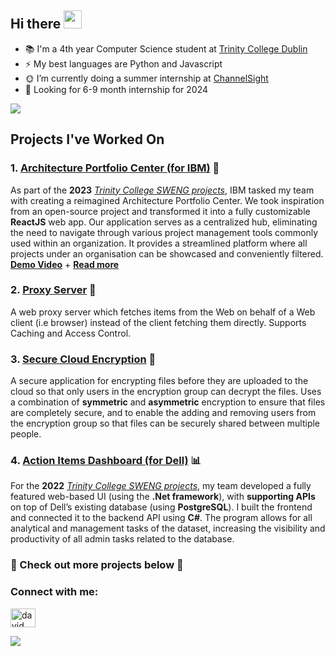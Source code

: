 ## Hi there <img src="https://github.com/TheDudeThatCode/TheDudeThatCode/blob/master/Assets/Hi.gif" width="29px">

<!-- Brief Description -->
- 📚 I'm a 4th year Computer Science student at [Trinity College Dublin](https://www.tcd.ie/)
- ⚡ My best languages are Python and Javascript
- 🌞 I’m currently doing a summer internship at [ChannelSight](https://www.channelsight.com/)
- 🔎 Looking for 6-9 month internship for 2024

<!-- Statistics -->
![](https://github-readme-tech-stack.vercel.app/api/cards?title=Experience%20In:&align=center&titleAlign=center&fontSize=25&lineHeight=20&lineCount=3&theme=github_dark&width=450&bg=%230e1114&badge=%2312161a&border=%232da7c7&titleColor=%2321c0d1&line1=react,react,auto;javascript,javascript,auto;html5,html,auto;css3,css,2965f1;&line2=python,python,auto;Oracle,Java,auto;csharp,csharp,auto;docker,docker,auto;&line3=node.js,node.js,auto;mysql,sql,auto;haskell,haskell,auto;dotnet,dotnet,auto;)
  
## Projects I've Worked On
### 1. [Architecture Portfolio Center (for IBM)](https://github.com/tcd-ibm/architecture-center-input-form) 🧱
As part of the **2023** _[Trinity College SWENG projects](https://www.linkedin.com/search/results/all/?keywords=%23sweng)_, IBM tasked my team with creating a reimagined Architecture Portfolio Center. We took inspiration from an open-source project and transformed it into a fully customizable **ReactJS** web app. Our application serves as a centralized hub, eliminating the need to navigate through various project management tools commonly used within an organization. It provides a streamlined platform where all projects under an organisation can be showcased and conveniently filtered. [**Demo Video**](https://youtu.be/69_Lp5XvD0Y) + [**Read more**](https://www.linkedin.com/posts/tom-moroney1_sweng-redhatopenshift-ibm-activity-7064757735942148096-tgtH?utm_source=share&utm_medium=member_desktop)
### 2. [Proxy Server](https://github.com/tmoroney/proxy-server) 📡
A web proxy server which fetches items from the Web on behalf of a Web client (i.e browser) instead of the client fetching them directly. Supports Caching and Access Control.
### 3. [Secure Cloud Encryption](https://github.com/tmoroney/Secure-Cloud-Encryption) 🔐
A secure application for encrypting files before they are uploaded to the cloud so that only users in the encryption group can decrypt the files. Uses a combination of **symmetric** and **asymmetric** encryption to ensure that files are completely secure, and to enable the adding and removing users from the encryption group so that files can be securely shared between multiple people.
### 4. [Action Items Dashboard (for Dell)](https://github.com/tmoroney/Dell-Dashboard) 📊
For the **2022** _[Trinity College SWENG projects](https://www.linkedin.com/search/results/all/?keywords=%23sweng)_, my team developed a fully featured web-based UI (using the **.Net framework**), with **supporting APIs** on top of Dell’s existing database (using **PostgreSQL**). I built the frontend and connected it to the backend API using **C#**. The program allows for all analytical and management tasks of the dataset, increasing the visibility and productivity of all admin tasks related to the database.

### 🔽 Check out more projects below 🔽

<!-- Contact me -->
### Connect with me:
<p align="left">
<a href="https://www.linkedin.com/in/tom-moroney1/" target="blank"><img align="center" src="https://raw.githubusercontent.com/rahuldkjain/github-profile-readme-generator/master/src/images/icons/Social/linked-in-alt.svg" alt="david mendoza ramos" height="30" width="40" /></a>
</p>

![](https://github-readme-stats.vercel.app/api?username=tmoroney&show_icons=true&title_color=ffc857&icon_color=8ac926&text_color=daf7dc&bg_color=151515&hide=["stars"])


<!--
**tmoroney/tmoroney** is a ✨ _special_ ✨ repository because its `README.md` (this file) appears on your GitHub profile.

Here are some ideas to get you started:

- 🔭 I’m currently working on ...
- 🌱 I’m currently learning ...
- 👯 I’m looking to collaborate on ...
- 🤔 I’m looking for help with ...
- 💬 Ask me about ...
- 📫 How to reach me: ...
- 😄 Pronouns: ...
- ⚡ Fun fact: ...
-->
